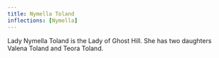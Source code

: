 ```yaml
---
title: Nymella Toland
inflections: [Nymella]
---
```


Lady Nymella Toland is the Lady of Ghost Hill. She has two daughters Valena Toland and Teora Toland.


